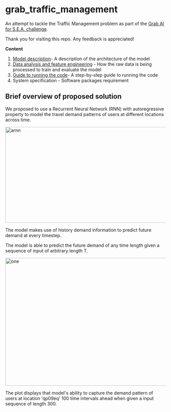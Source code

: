 # grab_traffic_management

An attempt to tackle the Traffic Management problem as part of the [Grab AI for S.E.A. challenge](https://www.aiforsea.com/traffic-management).

Thank you for visiting this repo. Any feedback is appreciated! 


**Content**

1. [Model description](https://github.com/Tanmengxuan/grab_traffic_management/tree/master/1_Model_Description)- A description of the architecture of the model
2. [Data analysis and feature engineering](https://github.com/Tanmengxuan/grab_traffic_management/tree/master/2_Data_Analysis) - How the raw data is being processed to train and evaluate the model 
3. [Guide to running the code](https://github.com/Tanmengxuan/grab_traffic_management/tree/master/3_Main)- A step-by-step guide to running the code
4. System specification - Software packages requirement


## Brief overview of proposed solution

We proposed to use a Recurrent Neural Network (RNN) with autoregressive property to model the travel 
demand patterns of users at different locations across time.

<div>
<img src="https://raw.githubusercontent.com/Tanmengxuan/cicids2017/master/images/arnn.png" alt="arnn" width="550px" height="300px" style="display: block;">
</div>


The model makes use of history demand information to predict future demand at every timestep.


The model is able to predict the future demand of any time length given a sequence of input of arbitrary length T.  

<div>
<img src="https://raw.githubusercontent.com/Tanmengxuan/cicids2017/master/images/locations_1.png" alt="one" width="700px" height="400px" style="display: block;">
</div>


The plot displays that model's ability to capture the demand pattern of users at location 'qp09eq' 100 time intervals ahead
when given a input sequence of length 300.
